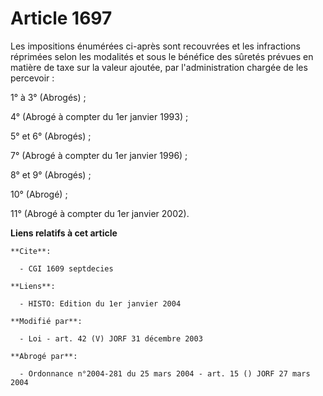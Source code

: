 # Article 1697

Les impositions énumérées ci-après sont recouvrées et les infractions réprimées selon les modalités et sous le bénéfice des
sûretés prévues en matière de taxe sur la valeur ajoutée, par l'administration chargée de les percevoir :

1° à 3° (Abrogés) ;

4° (Abrogé à compter du 1er janvier 1993) ;

5° et 6° (Abrogés) ;

7° (Abrogé à compter du 1er janvier 1996) ;

8° et 9° (Abrogés) ;

10° (Abrogé) ;

11° (Abrogé à compter du 1er janvier 2002).

**Liens relatifs à cet article**

	**Cite**:

	  - CGI 1609 septdecies

	**Liens**:

	  - HISTO: Edition du 1er janvier 2004

	**Modifié par**:

	  - Loi - art. 42 (V) JORF 31 décembre 2003

	**Abrogé par**:

	  - Ordonnance n°2004-281 du 25 mars 2004 - art. 15 () JORF 27 mars 2004
